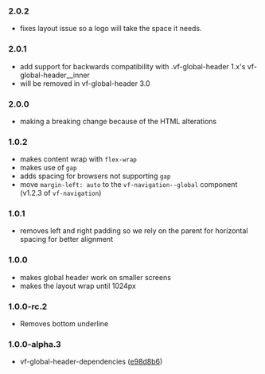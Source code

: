 ### 2.0.2

- fixes layout issue so a logo will take the space it needs.

### 2.0.1

- add support for backwards compatibility with .vf-global-header 1.x's vf-global-header__inner
- will be removed in vf-global-header 3.0

### 2.0.0

- making a breaking change because of the HTML alterations

### 1.0.2

- makes content wrap with `flex-wrap`
- makes use of `gap`
- adds spacing for browsers not supporting `gap`
- move `margin-left: auto` to the `vf-navigation--global` component (v1.2.3 of `vf-navigation`)

### 1.0.1

- removes left and right padding so we rely on the parent for horizontal spacing for better alignment

### 1.0.0

- makes global header work on smaller screens
- makes the layout wrap until 1024px

### 1.0.0-rc.2

- Removes bottom underline

### 1.0.0-alpha.3

- vf-global-header-dependencies ([e98d8b6](https://github.com/visual-framework/vf-core/commit/e98d8b6))
